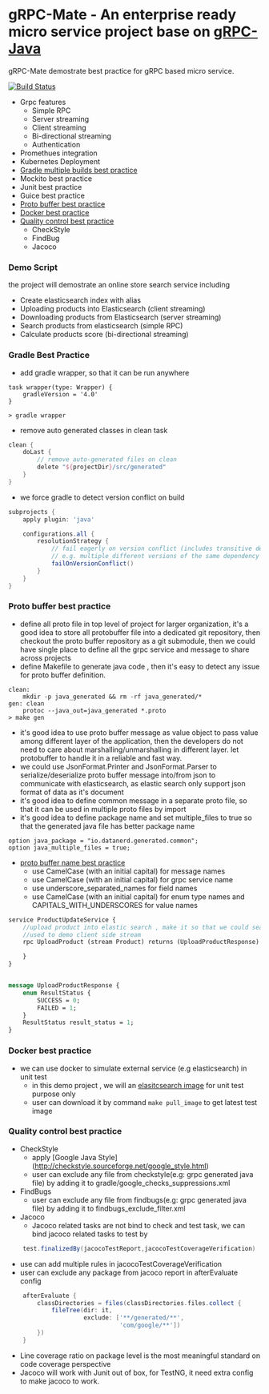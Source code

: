 gRPC-Mate - An enterprise ready micro service project base on [gRPC-Java](https://github.com/grpc/grpc-java)
========================================
gRPC-Mate demostrate best practice for gRPC based micro service.

[![Build Status](https://travis-ci.org/email2liyang/grpc-mate.svg?branch=master)](https://travis-ci.org/email2liyang/grpc-mate)

* Grpc features
  * Simple RPC
  * Server streaming
  * Client streaming
  * Bi-directional streaming
  * Authentication
* Promethues integration
* Kubernetes Deployment
* [Gradle multiple builds best practice](#gradle-best-practice)
* Mockito best practice
* Junit best practice
* Guice best practice
* [Proto buffer best practice](#proto-buffer-best-practice) 
* [Docker best practice](#docker-best-practice)
* [Quality control best practice](#quality-control-best-practice)
  * CheckStyle
  * FindBug
  * Jacoco

### Demo  Script
the project will demostrate an online store search service including

* Create elasticsearch index with alias
* Uploading products into Elasticsearch (client streaming)
* Downloading products from Elasticsearch (server streaming)
* Search products from elasticsearch (simple RPC)
* Calculate products score (bi-directional streaming)

### Gradle Best Practice
* add gradle wrapper, so that it can be run anywhere

```
task wrapper(type: Wrapper) {
    gradleVersion = '4.0'
}

> gradle wrapper
```
* remove auto generated classes in clean task

```groovy
clean {
    doLast {
        // remove auto-generated files on clean
        delete "${projectDir}/src/generated"
    }
}
```
* we force gradle to detect version conflict on build

```groovy
subprojects {
    apply plugin: 'java'

    configurations.all {
        resolutionStrategy {
            // fail eagerly on version conflict (includes transitive dependencies)
            // e.g. multiple different versions of the same dependency (group and name are equal)
            failOnVersionConflict()
        }
    }
}
```
### Proto buffer best practice
* define all proto file in top level of project for larger organization, it's a good idea to store all protobuffer file into a dedicated git repository, then checkout the proto buffer repository as a git submodule, then we could have single place to define all the grpc service and message to share across projects
* define Makefile to generate java code , then it's easy to detect any issue for proto buffer definition.
```
clean:
	mkdir -p java_generated && rm -rf java_generated/*
gen: clean
	protoc --java_out=java_generated *.proto
> make gen	
```
* it's good idea to use proto buffer message as value object to pass value among different layer of the application, then the developers do not need to care about marshalling/unmarshalling in different layer. let protobuffer to handle it in a reliable and fast way. 
* we could use JsonFormat.Printer and JsonFormat.Parser to serialize/deserialize proto buffer message into/from json to communicate with elasticsearch, as elastic search only support json format of data as it's document
* it's good idea to define common message in a separate proto file, so that it can be used in multiple proto files by import
* it's good idea to define package name and set multiple_files to true so that the generated java file has better package name
```
option java_package = "io.datanerd.generated.common";
option java_multiple_files = true;
```
* [proto buffer name best practice](https://developers.google.com/protocol-buffers/docs/style)
  * use CamelCase (with an initial capital) for message names
  * use CamelCase (with an initial capital) for grpc service name
  * use underscore_separated_names for field names
  * use CamelCase (with an initial capital) for enum type names and CAPITALS_WITH_UNDERSCORES for value names
```proto
service ProductUpdateService {
    //upload product into elastic search , make it so that we could search on it
    //used to demo client side stream
    rpc UploadProduct (stream Product) returns (UploadProductResponse) {

    }
}


message UploadProductResponse {
    enum ResultStatus {
        SUCCESS = 0;
        FAILED = 1;
    }
    ResultStatus result_status = 1;
}
```  
### Docker best practice 
* we can use docker to simulate external service (e.g elasticsearch) in unit test
  * in this demo project , we will an [elasitcsearch image](https://github.com/email2liyang/elasticsearch-unit-image) for unit test purpose only
  * user can download it by command ```make pull_image``` to get latest test image

### Quality control best practice
* CheckStyle 
  * apply [Google Java Style] (http://checkstyle.sourceforge.net/google_style.html)
  * user can exclude any file from checkstyle(e.g: grpc generated java file) by adding it to gradle/google_checks_suppressions.xml
* FindBugs
  * user can exclude any file from findbugs(e.g: grpc generated java file) by adding it to findbugs_exclude_filter.xml
* Jacoco
  * Jacoco related tasks are not bind to check and test task, we can bind jacoco related tasks to test by 
```groovy
    test.finalizedBy(jacocoTestReport,jacocoTestCoverageVerification)
```    
  * use can add multiple rules in jacocoTestCoverageVerification
  * user can exclude any package from jacoco report in afterEvaluate config
```groovy
    afterEvaluate {
        classDirectories = files(classDirectories.files.collect {
            fileTree(dir: it,
                     exclude: ['**/generated/**',
                               'com/google/**'])
        })
    }
``` 
  * Line coverage ratio on package level is the most meaningful standard on code coverage perspective
  * Jacoco will work with Junit out of box, for TestNG, it need extra config to make jacoco to work.